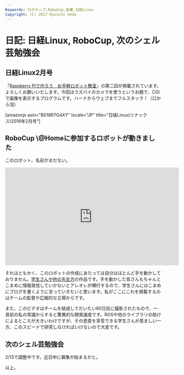 ```yaml
---
Keywords: ロボカップ,RoboCup,執筆,日経Linux
Copyright: (C) 2017 Ryuichi Ueda
---
```


# 日記: 日経Linux, RoboCup, 次のシェル芸勉強会
<h2>日経Linux2月号</h2>

「<a href="https://blog.ueda.asia/?page_id=7166" target="_blank">Raspberry Piで作ろう　お手軽ロボット教室</a>」の第二回が掲載されています。よろしくお願いいたします。今回はラズパイのカメラを使うというお題で、CGIで画像を表示するプログラムです。ハードからウェブまでフルスタック！（口から泡）

[amazonjs asin="B018R7G4XY" locale="JP" title="日経Linux(リナックス)2016年2月号"]

<h2>RoboCup \@Homeに参加するロボットが動きました</h2>

このロボット、名前がまだない。

<iframe width="560" height="315" src="https://www.youtube.com/embed/eR5cCLBpbFg" frameborder="0" allowfullscreen></iframe>

それはともかく、このロボットの作成にあたっては自分はほとんど手を動かしておりません。<a href="http://at-home.cit-brains.net/index.php/members/" target="_blank">学生さんや他の先生方</a>の作品です。手を動かした皆さんもちゃんとこまめに情報発信していかないとアレオレが横行するので、学生さんにはこまめにブログを書くように言っていきたいと思います。私がここにこれを掲載するのはチームの監督や広報的な立場からです。

また、このビデオはチームを結成してだいたい60日目に撮影されたもので、一昔前の私の常識からすると驚異的な開発速度です。ROSや他のライブラリの助けによるところが大きいわけですが、その恩恵を享受できる学生さんが羨ましい一方、このスピードで研究しなければいけないので大変です。


<h2>次のシェル芸勉強会</h2>

2/13で調整中です。近日中に募集が始まるかと。



以上。

